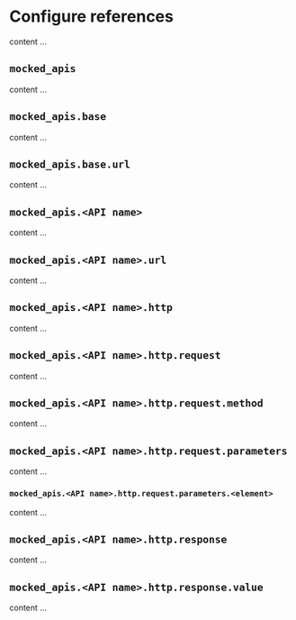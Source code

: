 # Configure references

content ...

## ``mocked_apis``

content ...

## ``mocked_apis.base``

content ...

## ``mocked_apis.base.url``

content ...

## ``mocked_apis.<API name>``

content ...

## ``mocked_apis.<API name>.url``

content ...

## ``mocked_apis.<API name>.http``

content ...

## ``mocked_apis.<API name>.http.request``

content ...

## ``mocked_apis.<API name>.http.request.method``

content ...

## ``mocked_apis.<API name>.http.request.parameters``

content ...

### ``mocked_apis.<API name>.http.request.parameters.<element>``

content ...

## ``mocked_apis.<API name>.http.response``

content ...

## ``mocked_apis.<API name>.http.response.value``

content ...
